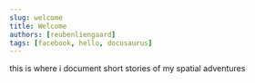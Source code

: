 ```yaml
---
slug: welcome
title: Welcome
authors: [reubenliengaard]
tags: [facebook, hello, docusaurus]
---
```


this is where i document short stories of my spatial adventures

